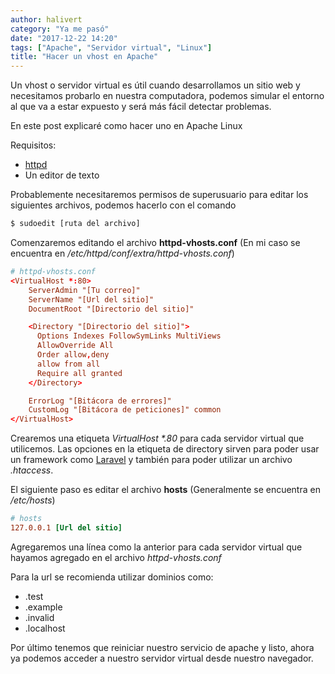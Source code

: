 ```yaml
---
author: halivert
category: "Ya me pasó"
date: "2017-12-22 14:20"
tags: ["Apache", "Servidor virtual", "Linux"]
title: "Hacer un vhost en Apache"
---
```


Un vhost o servidor virtual es útil cuando desarrollamos un sitio web y
necesitamos probarlo en nuestra computadora, podemos simular el entorno al
que va a estar expuesto y será más fácil detectar problemas.

En este post explicaré como hacer uno en Apache Linux

<!-- Seguir leyendo -->

Requisitos:

- [httpd][1]
- Un editor de texto

Probablemente necesitaremos permisos de superusuario para editar los siguientes
archivos, podemos hacerlo con el comando

```sh
$ sudoedit [ruta del archivo]
```

Comenzaremos editando el archivo **httpd-vhosts.conf**
(En mi caso se encuentra en _/etc/httpd/conf/extra/httpd-vhosts.conf_)

```conf
# httpd-vhosts.conf
<VirtualHost *:80>
    ServerAdmin "[Tu correo]"
    ServerName "[Url del sitio]"
    DocumentRoot "[Directorio del sitio]"

    <Directory "[Directorio del sitio]">
      Options Indexes FollowSymLinks MultiViews
      AllowOverride All
      Order allow,deny
      allow from all
      Require all granted
    </Directory>

    ErrorLog "[Bitácora de errores]"
    CustomLog "[Bitácora de peticiones]" common
</VirtualHost>
```

Crearemos una etiqueta _VirtualHost \*.80_ para cada servidor virtual que
utilicemos.
Las opciones en la etiqueta de directory sirven para poder usar un framework
como [Laravel][2] y también para poder utilizar un archivo
_.htaccess_.

El siguiente paso es editar el archivo **hosts**
(Generalmente se encuentra en _/etc/hosts_)

```conf
# hosts
127.0.0.1 [Url del sitio]
```

Agregaremos una línea como la anterior para cada servidor virtual que hayamos
agregado en el archivo _httpd-vhosts.conf_

Para la url se recomienda utilizar dominios como:

- .test
- .example
- .invalid
- .localhost

Por último tenemos que reiniciar nuestro servicio de apache y listo, ahora ya
podemos acceder a nuestro servidor virtual desde nuestro navegador.

[1]: http://httpd.apache.org
[2]: https://laravel.com
